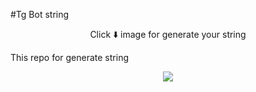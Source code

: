 #Tg Bot string
<p align=center>Click ⬇️ image for generate your string </p>
This repo for generate string
<a
href="https://replit.com/@DarkRulersTG/TandavString">
<p align="center">
  <img src="https://telegra.ph/file/e03dda9c3b7095e28d208.jpg">
</p></a>
